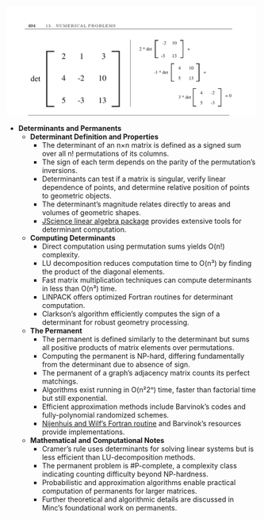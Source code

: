 ![ADM-ch13-matrix-determinants](ADM-ch13-matrix-determinants.best.png)

- **Determinants and Permanents**
  - **Determinant Definition and Properties**
    - The determinant of an n×n matrix is defined as a signed sum over all n! permutations of its columns.
    - The sign of each term depends on the parity of the permutation’s inversions.
    - Determinants can test if a matrix is singular, verify linear dependence of points, and determine relative position of points to geometric objects.
    - The determinant’s magnitude relates directly to areas and volumes of geometric shapes.
    - [JScience linear algebra package](http://math.nist.gov/javanumerics/) provides extensive tools for determinant computation.
  - **Computing Determinants**
    - Direct computation using permutation sums yields O(n!) complexity.
    - LU decomposition reduces computation time to O(n³) by finding the product of the diagonal elements.
    - Fast matrix multiplication techniques can compute determinants in less than O(n³) time.
    - LINPACK offers optimized Fortran routines for determinant computation.
    - Clarkson’s algorithm efficiently computes the sign of a determinant for robust geometry processing.
  - **The Permanent**
    - The permanent is defined similarly to the determinant but sums all positive products of matrix elements over permutations.
    - Computing the permanent is NP-hard, differing fundamentally from the determinant due to absence of sign.
    - The permanent of a graph’s adjacency matrix counts its perfect matchings.
    - Algorithms exist running in O(n²2ⁿ) time, faster than factorial time but still exponential.
    - Efficient approximation methods include Barvinok’s codes and fully-polynomial randomized schemes.
    - [Nijenhuis and Wilf’s Fortran routine](https://netlib.org/) and Barvinok’s resources provide implementations.
  - **Mathematical and Computational Notes**
    - Cramer’s rule uses determinants for solving linear systems but is less efficient than LU-decomposition methods.
    - The permanent problem is #P-complete, a complexity class indicating counting difficulty beyond NP-hardness.
    - Probabilistic and approximation algorithms enable practical computation of permanents for larger matrices.
    - Further theoretical and algorithmic details are discussed in Minc’s foundational work on permanents.
